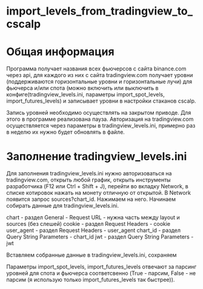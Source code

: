 # import_levels_from_tradingview_to_cscalp

# Общая информация
Программа получает названия всех фьючерсов с сайта binance.com через api, для каждого из них с сайта tradingview.com получает уровни (поддерживаются горизонтальные уровни и горизонтальные лучи) для фьючерса и/или спота (можно включить или выключить в конфиге(tradingview_levels.ini, параметры import_spot_levels, import_futures_levels) и записывает уровни в настройки стаканов cscalp.

Запись уровней необходимо осуществлять на закрытом приводе. Для этого в программе реализована пауза.
Авторизация на tradingview.com осуществляется через параметры в tradingview_levels.ini, примерно раз в неделю их нужно будет обновлять в файле.


# Заполнение tradingview_levels.ini
Для заполнения tradingview_levels.ini нужно авторизоваться на tradingview.com, открыть любой график, открыть инструменты разработчика (F12 или Ctrl + Shift + J), перейти во вкладку Network, в списке котировок нажать на монету отличную от открытой. В Network появится запрос sources?chart_id. Нажимаем на него. Начинаем собирать данные для tradingview_levels.ini.

chart - раздел General - Request URL - нужна часть между layout и sources (без слешей)
cookie - раздел Request Headers - cookie
user_agent - раздел Request Headers - user_agent
chart_id - раздел Query String Parameters - chart_id
jwt - раздел Query String Parameters - jwt

Вставляем собранные данные в tradingview_levels.ini, сохраняем

Параметры import_spot_levels, import_futures_levels отвечают за парсинг уровней для спота и фьючерса соответсвенно (True - парсим, False - не парсим (я использую только import_futures_levels так быстрее)).

